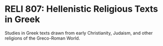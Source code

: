 # RELI 807: Hellenistic Religious Texts in Greek

Studies in Greek texts drawn from early Christianity, Judaism, and other religions of the Greco-Roman World.